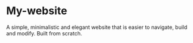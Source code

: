 # My-website
A simple, minimalistic and elegant website that is easier to navigate, build and modify. Built from scratch.
